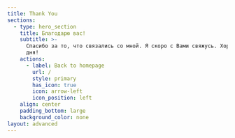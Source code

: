 ```yaml
---
title: Thank You
sections:
  - type: hero_section
    title: Благодарю вас!
    subtitle: >-
      Спасибо за то, что связались со мной. Я скоро с Вами свяжусь. Хорошего
      дня!
    actions:
      - label: Back to homepage
        url: /
        style: primary
        has_icon: true
        icon: arrow-left
        icon_position: left
    align: center
    padding_bottom: large
    background_color: none
layout: advanced
---
```

